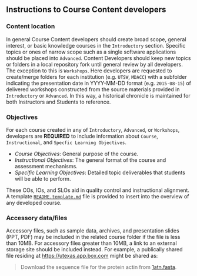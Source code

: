 ## Instructions to Course Content developers

### Content location
In general Course Content developers should create broad scope, general interest, or basic knowledge courses in the `Introductory` section. Specific topics or ones of narrow scope such as a single software applications should be placed into `Advanced`. Content Developers should keep new topics or folders in a local repository fork until general review by all developers.<br/>
The exception to this is `Workshops`. Here developers are requested to create/merge folders for each institution (e.g. `UTSW`, `MDACC`) with a subfolder indicating the presentation date in YYYY-MM-DD format (e.g. `2015-08-15`) of delivered workshops constructed from the source materials provided in `Introductory` or `Advanced`. In this way, a historical chronicle is maintained for both Instructors and Students to reference.

### Objectives

For each course created in any of `Introductory`, `Advanced`, or `Workshops`, developers are **REQUIRED** to include information about `Course`, `Instructional`, and `Specfic Learning Objectives`.
* *Course Objectives*:  General purpose of the course. 
* *Instructional Objectives*: The general format of the course and assessment mechanisms.
* *Specific Learning Objectives*: Detailed topic deliverables that students will be able to perform.

These COs, IOs, and SLOs aid in quality control and instructional alignment.
A template [`README.template.md`](/README.template.md) file is provided to insert into the overview of any developed course.

### Accessory data/files

Accessory files, such as sample data, archives, and presentation slides (PPT, PDF) may be included in the related course folder if the file is less than 10MB. For accessory files greater than 10MB, a link to an external storage site should be included instead. For example, a publically shared file residing at https://utexas.app.box.com might be shared as:

>Download the sequence file for the protein actin from [1atn.fasta](https://utexas.box.com/shared/static/3v1bh67km84vyvyldurhh2p64r07g3p6.fasta).


